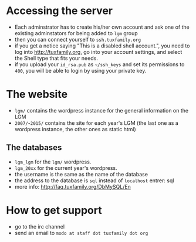 # Accessing the server

- Each adminstrator has to create his/her own account and ask one of the existing adminstators for being added to `lgm` group
- then you can connect yourself to `ssh.tuxfamily.org`
- if you get a notice saying "This is a disabled shell account.", you need to log into http://tuxfamily.org, go into your account settings, and select the Shell type that fits your needs.
- if you upload your `id_rsa.pub` as `~/ssh_keys` and set its permissions to `400`, you will be able to login by using your private key.

# The website

- `lgm/` contains the wordpress instance for the general information on the LGM
- `2007/`-`2015/` contains the site for each year's LGM (the last one as a wordpress instance, the other ones as static html)

## The databases

- `lgm_lgm` for the `lgm/` wordpress.
- `lgm_20xx` for the current year's wordpress.
- the username is the same as the name of the database
- the address to the database is `sql` instead of `localhost` entrer: sql
- more info: <http://faq.tuxfamily.org/DbMySQL/En>

# How to get support

- go to the irc channel
- send an email to `modo at staff dot tuxfamily dot org`
